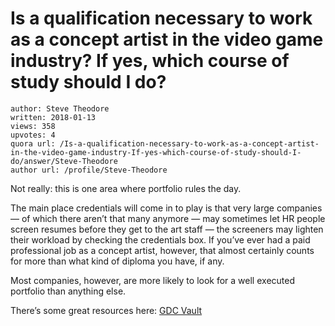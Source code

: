 # Is a qualification necessary to work as a concept artist in the video game industry? If yes, which course of study should I do?

	author: Steve Theodore
	written: 2018-01-13
	views: 358
	upvotes: 4
	quora url: /Is-a-qualification-necessary-to-work-as-a-concept-artist-in-the-video-game-industry-If-yes-which-course-of-study-should-I-do/answer/Steve-Theodore
	author url: /profile/Steve-Theodore


Not really: this is one area where portfolio rules the day.

The main place credentials will come in to play is that very large companies — of which there aren’t that many anymore — may sometimes let HR people screen resumes before they get to the art staff — the screeners may lighten their workload by checking the credentials box. If you’ve ever had a paid professional job as a concept artist, however, that almost certainly counts for more than what kind of diploma you have, if any.

Most companies, however, are more likely to look for a well executed portfolio than anything else.

There’s some great resources here: [GDC Vault](https://www.gdcvault.com/search.php#&category=free&firstfocus=&keyword=%22concept+art%22&conference_id=)

